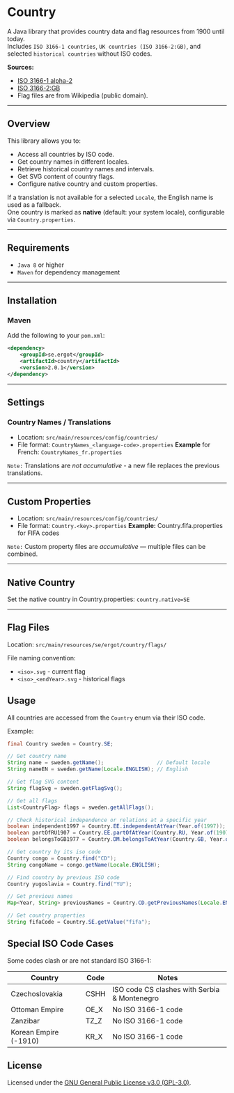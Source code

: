 # Country

A Java library that provides country data and flag resources from 1900 until today.  
Includes `ISO 3166-1 countries`, `UK countries (ISO 3166-2:GB)`, and selected `historical countries` without ISO codes.

**Sources:**
- [ISO 3166-1 alpha-2](https://en.wikipedia.org/wiki/ISO_3166-1_alpha-2)
- [ISO 3166-2:GB](https://en.wikipedia.org/wiki/ISO_3166-2:GB)
- Flag files are from Wikipedia (public domain).

---

## Overview

This library allows you to:
- Access all countries by ISO code.
- Get country names in different locales.
- Retrieve historical country names and intervals.
- Get SVG content of country flags.
- Configure native country and custom properties.

If a translation is not available for a selected `Locale`, the English name is used as a fallback.  
One country is marked as **native** (default: your system locale), configurable via `Country.properties`.

---

## Requirements

- `Java 8` or higher
- `Maven` for dependency management

---

## Installation

### Maven

Add the following to your `pom.xml`:

```xml
<dependency>
    <groupId>se.ergot</groupId>
    <artifactId>country</artifactId>
    <version>2.0.1</version>
</dependency>
```

---

## Settings
### Country Names / Translations

- Location: `src/main/resources/config/countries/`
- File format: `CountryNames_<language-code>.properties`
  **Example** for French: `CountryNames_fr.properties`

`Note:` Translations are *not accumulative* - a new file replaces the previous translations.

---

## Custom Properties

- Location: `src/main/resources/config/countries/`
- File format: `Country.<key>.properties`
  **Example:** Country.fifa.properties for FIFA codes

`Note:` Custom property files are *accumulative* — multiple files can be combined.

---

## Native Country

Set the native country in Country.properties: ```country.native=SE```

---

## Flag Files

Location: `src/main/resources/se/ergot/country/flags/`

File naming convention:
- `<iso>.svg` - current flag
- `<iso>_<endYear>.svg` - historical flags

## Usage

All countries are accessed from the `Country` enum via their ISO code.

Example:
```java
final Country sweden = Country.SE;

// Get country name
String name = sweden.getName();                 // Default locale
String nameEN = sweden.getName(Locale.ENGLISH); // English

// Get flag SVG content
String flagSvg = sweden.getFlagSvg();

// Get all flags
List<CountryFlag> flags = sweden.getAllFlags();

// Check historical independence or relations at a specific year
boolean independent1997 = Country.EE.independentAtYear(Year.of(1997));
boolean partOfRU1907 = Country.EE.partOfAtYear(Country.RU, Year.of(1907));
boolean belongsToGB1977 = Country.DM.belongsToAtYear(Country.GB, Year.of(1977));

// Get country by its iso code
Country congo = Country.find("CD");
String congoName = congo.getName(Locale.ENGLISH);

// Find country by previous ISO code
Country yugoslavia = Country.find("YU");

// Get previous names
Map<Year, String> previousNames = Country.CD.getPreviousNames(Locale.ENGLISH);

// Get country properties
String fifaCode = Country.SE.getValue("fifa");
```

## Special ISO Code Cases

Some codes clash or are not standard ISO 3166-1:

| Country               | Code | Notes                                        |
|-----------------------| ---- | -------------------------------------------- |
| Czechoslovakia        | CSHH | ISO code CS clashes with Serbia & Montenegro |
| Ottoman Empire        | OE_X | No ISO 3166-1 code                           |
| Zanzibar              | TZ_Z | No ISO 3166-1 code                           |
| Korean Empire (-1910) | KR_X | No ISO 3166-1 code                           |

## License

Licensed under the [GNU General Public License v3.0 (GPL-3.0)](https://www.gnu.org/licenses/gpl-3.0.html).  

